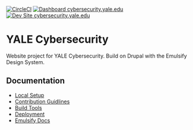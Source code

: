 [![CircleCI](https://circleci.com/gh/yalesites-org/cybersecurity.yale.edu.svg?style=shield)](https://circleci.com/gh/yalesites-org/cybersecurity.yale.edu)
[![Dashboard cybersecurity.yale.edu](https://img.shields.io/badge/dashboard-cybersecurity.yale.edu-yellow.svg)](https://dashboard.pantheon.io/sites/3878688f-3b52-4746-804c-3e2eb786824b#dev/code)
[![Dev Site cybersecurity.yale.edu](https://img.shields.io/badge/site-cybersecurity.yale.edu-blue.svg)](http://dev-cybersecurity.yale.edu.pantheonsite.io/)
# YALE Cybersecurity

Website project for YALE Cybersecurity. Build on Drupal with the Emulsify Design System.

## Documentation
- [Local Setup](https://github.com/yalesites-org/scybersecurity.yale.edu/blob/master/.github/SETUP.md)
- [Contribution Guidlines](https://github.com/yalesites-org/cybersecurity.yale.edu/blob/master/.github/CONTRIBUTING.md)
- [Build Tools](https://github.com/yalesites-org/cybersecurity.yale.edu/blob/master/.github/BUILD_TOOLS.md)
- [Deployment](https://github.com/yalesites-org/cybersecurity.yale.edu/blob/master/.github/DEPLOYMENT.md)
- [Emulsify Docs](https://docs.emulsify.info/)

